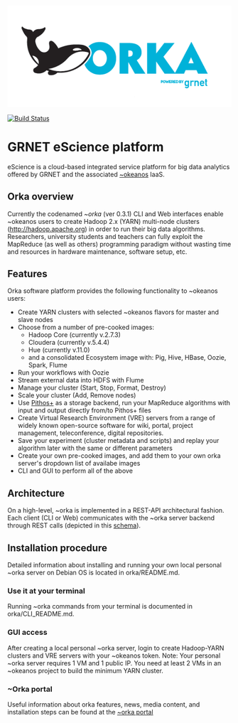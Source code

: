 ![alt text](https://github.com/grnet/e-science/blob/master/webapp/frontend/app/images/orka.png "~orka logo") 

[![Build Status](https://travis-ci.org/grnet/e-science.svg?branch=develop)](https://travis-ci.org/grnet/e-science)
# GRNET eScience platform
eScience is a cloud-based integrated service platform for big data analytics offered by GRNET and the associated [~okeanos](http://okeanos.grnet.gr) IaaS.

## Orka overview
Currently the codenamed *~orka* (ver 0.3.1) CLI and Web interfaces enable ~okeanos users to create Hadoop 2.x \(YARN\) multi-node clusters (http://hadoop.apache.org) in order to run their big data algorithms. Researchers, university students and teachers can fully exploit the MapReduce (as well as others) programming paradigm without wasting time and resources in hardware maintenance, software setup, etc.

## Features
Orka software platform provides the following functionality to ~okeanos users:

- Create YARN clusters with selected ~okeanos flavors for master and slave nodes
- Choose from a number of pre-cooked images: 
   - Hadoop Core (currently v.2.7.3)
   - Cloudera (currently v.5.4.4)
   - Hue (currently v.11.0)
   - and a consolidated Ecosystem image with: Pig, Hive, HBase, Oozie, Spark, Flume
- Run your workflows with Oozie
- Stream external data into HDFS with Flume
- Manage your cluster (Start, Stop, Format, Destroy)
- Scale your cluster  (Add, Remove nodes)
- Use [Pithos+](http://pithos.okeanos.grnet.gr) as a storage backend, run your MapReduce algorithms with input and output directly from/to Pithos+ files
- Create Virtual Research Environment (VRE) servers from a range of widely known open-source software for wiki, portal, project management, teleconference, digital repositories.
- Save your experiment (cluster metadata and scripts) and replay your algorithm later with the same or different parameters
- Create your own pre-cooked images, and add them to your own orka server's dropdown list of availabe images
- CLI and GUI to perform all of the above
 

## Architecture
On a high-level, ~orka is implemented in a REST-API architectural fashion. Each client (CLI or Web) communicates with the ~orka server backend through REST calls (depicted in this [schema](docs/orka_arch_diagram.png)).

## Installation procedure
Detailed information about installing and running your own local personal ~orka server on Debian OS is located in orka/README.md.

### Use it at your terminal
Running ~orka commands from your terminal is documented in orka/CLI_README.md. 

### GUI access
After creating a local personal ~orka server, login to create Hadoop-YARN clusters and VRE servers with your ~okeanos token. Note: Your personal ~orka server requires 1 VM and 1 public IP. You need at least 2 VMs in an ~okeanos project to build the minimum YARN cluster.

### ~Orka portal
Useful information about orka features, news, media content, and installation steps can be found at the [~orka portal](https://okeanos.grnet.gr/platforms/orka/)
